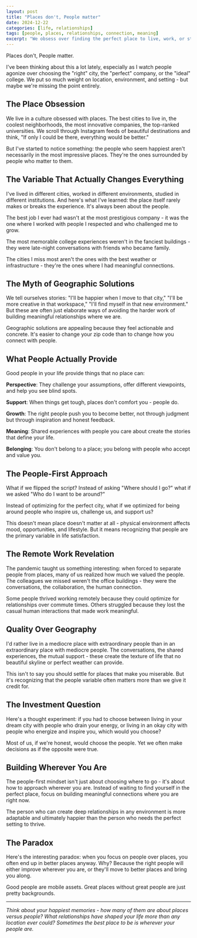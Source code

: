 ```yaml
---
layout: post
title: "Places don't, People matter"
date: 2024-12-22
categories: [life, relationships]
tags: [people, places, relationships, connection, meaning]
excerpt: "We obsess over finding the perfect place to live, work, or study. But maybe we're focusing on the wrong variable entirely."
---
```


Places don't, People matter.

I've been thinking about this a lot lately, especially as I watch people agonize over choosing the "right" city, the "perfect" company, or the "ideal" college. We put so much weight on location, environment, and setting - but maybe we're missing the point entirely.

## The Place Obsession

We live in a culture obsessed with places. The best cities to live in, the coolest neighborhoods, the most innovative companies, the top-ranked universities. We scroll through Instagram feeds of beautiful destinations and think, "If only I could be there, everything would be better."

But I've started to notice something: the people who seem happiest aren't necessarily in the most impressive places. They're the ones surrounded by people who matter to them.

## The Variable That Actually Changes Everything

I've lived in different cities, worked in different environments, studied in different institutions. And here's what I've learned: the place itself rarely makes or breaks the experience. It's always been about the people.

The best job I ever had wasn't at the most prestigious company - it was the one where I worked with people I respected and who challenged me to grow.

The most memorable college experiences weren't in the fanciest buildings - they were late-night conversations with friends who became family.

The cities I miss most aren't the ones with the best weather or infrastructure - they're the ones where I had meaningful connections.

## The Myth of Geographic Solutions

We tell ourselves stories: "I'll be happier when I move to that city," "I'll be more creative in that workspace," "I'll find myself in that new environment." But these are often just elaborate ways of avoiding the harder work of building meaningful relationships where we are.

Geographic solutions are appealing because they feel actionable and concrete. It's easier to change your zip code than to change how you connect with people.

## What People Actually Provide

Good people in your life provide things that no place can:

**Perspective**: They challenge your assumptions, offer different viewpoints, and help you see blind spots.

**Support**: When things get tough, places don't comfort you - people do.

**Growth**: The right people push you to become better, not through judgment but through inspiration and honest feedback.

**Meaning**: Shared experiences with people you care about create the stories that define your life.

**Belonging**: You don't belong to a place; you belong with people who accept and value you.

## The People-First Approach

What if we flipped the script? Instead of asking "Where should I go?" what if we asked "Who do I want to be around?"

Instead of optimizing for the perfect city, what if we optimized for being around people who inspire us, challenge us, and support us?

This doesn't mean place doesn't matter at all - physical environment affects mood, opportunities, and lifestyle. But it means recognizing that people are the primary variable in life satisfaction.

## The Remote Work Revelation

The pandemic taught us something interesting: when forced to separate people from places, many of us realized how much we valued the people. The colleagues we missed weren't the office buildings - they were the conversations, the collaboration, the human connection.

Some people thrived working remotely because they could optimize for relationships over commute times. Others struggled because they lost the casual human interactions that made work meaningful.

## Quality Over Geography

I'd rather live in a mediocre place with extraordinary people than in an extraordinary place with mediocre people. The conversations, the shared experiences, the mutual support - these create the texture of life that no beautiful skyline or perfect weather can provide.

This isn't to say you should settle for places that make you miserable. But it's recognizing that the people variable often matters more than we give it credit for.

## The Investment Question

Here's a thought experiment: if you had to choose between living in your dream city with people who drain your energy, or living in an okay city with people who energize and inspire you, which would you choose?

Most of us, if we're honest, would choose the people. Yet we often make decisions as if the opposite were true.

## Building Wherever You Are

The people-first mindset isn't just about choosing where to go - it's about how to approach wherever you are. Instead of waiting to find yourself in the perfect place, focus on building meaningful connections where you are right now.

The person who can create deep relationships in any environment is more adaptable and ultimately happier than the person who needs the perfect setting to thrive.

## The Paradox

Here's the interesting paradox: when you focus on people over places, you often end up in better places anyway. Why? Because the right people will either improve wherever you are, or they'll move to better places and bring you along.

Good people are mobile assets. Great places without great people are just pretty backgrounds.

---

*Think about your happiest memories - how many of them are about places versus people? What relationships have shaped your life more than any location ever could? Sometimes the best place to be is wherever your people are.*
